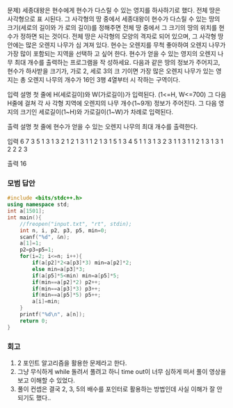 문제)
세종대왕은 현수에게 현수가 다스릴 수 있는 영지를 하사하기로 했다. 전체 땅은 사각형으로 표
시된다. 그 사각형의 땅 중에서 세종대왕이 현수가 다스릴 수 있는 땅의 크기(세로의 길이와 가
로의 길이)를 정해주면 전체 땅 중에서 그 크기의 땅의 위치를 현수가 정하면 되는 것이다.
전체 땅은 사각형의 모양의 격자로 되어 있으며, 그 사각형 땅 안에는 많은 오렌지 나무가 심
겨져 있다. 현수는 오렌지를 무척 좋아하여 오렌지 나무가 가장 많이 포함되는 지역을 선택하
고 싶어 한다. 현수가 얻을 수 있는 영지의 오렌지 나무 최대 개수를 출력하는 프로그램을 작
성하세요. 다음과 같은 땅의 정보가 주어지고, 현수가 하사받을 크기가, 가로 2, 세로 3의 크
기이면 가장 많은 오렌지 나무가 있는 영지는 총 오렌지 나무의 개수가 16인 3행 4열부터 시
작하는 구역이다.

입력 설명
첫 줄에 H(세로길이)와 W(가로길이)가 입력된다. (1<=H, W<=700) 그 다음 H줄에 걸쳐 각 사
각형 지역에 오렌지의 나무 개수(1~9개) 정보가 주어진다.
그 다음 영지의 크기인 세로길이(1~H)와 가로길이(1~W)가 차례로 입력된다.

출력 설명
첫 줄에 현수가 얻을 수 있는 오렌지 나무의 최대 개수를 출력한다.

입력
6 7
3 5 1 3 1 3 2
1 2 1 3 1 1 2
1 3 1 5 1 3 4
5 1 1 3 1 3 2
3 1 1 3 1 1 2
1 3 1 3 1 2 2
2 3

출력
16

### 모범 답안
``` Cpp
#include <bits/stdc++.h>
using namespace std;
int a[1501];
int main(){
	//freopen("input.txt", "rt", stdin);
	int n, i, p2, p3, p5, min=0;
	scanf("%d", &n);
	a[1]=1;
	p2=p3=p5=1;
	for(i=2; i<=n; i++){
		if(a[p2]*2<a[p3]*3) min=a[p2]*2;
		else min=a[p3]*3;
		if(a[p5]*5<min) min=a[p5]*5;
		if(min==a[p2]*2) p2++;
		if(min==a[p3]*3) p3++;
		if(min==a[p5]*5) p5++;
		a[i]=min;
	}
	printf("%d\n", a[n]);	
	return 0;
}
```

### 회고
1. 2 포인트 알고리즘을 활용한 문제라고 한다.
2. 그냥 무식하게 while 돌려서 풀려고 하니 time out이 너무 심하게 떠서 풀이 영상을 보고 이해할 수 있었다.
3. 풀이 컨셉은 결국 2, 3, 5의 배수를 포인터로 활용하는 방법인데 사실 이해가 잘 안되기도 했다..
